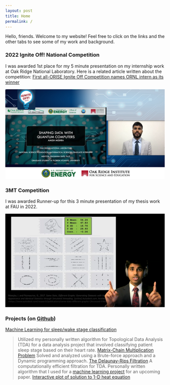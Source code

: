 ```yaml
---
layout: post
title: Home
permalink: /
---
```


Hello, friends. Welcome to my website! Feel free to click on the links and the other tabs to see some of my work and background.

### 2022 Ignite Off! National Competition 
I was awarded 1st place for my 5 minute presentation on my internship work at Oak Ridge National Laboratory. Here is a related article written about the competition: [First all-ORISE Ignite Off Competition names ORNL intern as its winner](https://orise.orau.gov/news/archive/2022/first-all-orise-ignite-off-competition-names-ornl-intern-as-its-winner.html)

<div class='video_imgs'>
    <a href="https://vimeo.com/734537714"><img src="/assets/img/ignite-off_screenshot.png" alt="Ignite off! talk"></a>
</div>

### 3MT Competition
I was awarded Runner-up for this 3 minute presentation of my thesis work at FAU in 2022.
<div class='video_imgs'>
    <a href="https://youtu.be/IsaGI1OBNhE"><img src="/assets/img/3mt_thesis_screeshot.png" alt="Seeing Data: For Now We see Dimly, but Soon We Will See Shape to Shape"></a>
</div>


### Projects (on [Github](https://github.com/amish-mishra))

[Machine Learning for sleep/wake stage classification](https://github.com/amish-mishra/ML_Del-Rips_sleep_wake_classification)
>Utilized my personally written algorithm for Topological Data Analysis (TDA) for a data analysis project that involved classifying patient sleep stage based on their heart rate.
[Matrix-Chain Multiplication Problem](https://github.com/amish-mishra/matrix-chain-multiplication)
>Solved and analyzed using a Brute-force approach and a Dynamic programming approach.
[The Delaunay-Rips Filtration](https://github.com/amish-mishra/cechmate_DR)
> A computationally efficient filtration for TDA. Personally written algorithm that I used for a [machine learning project](https://github.com/amish-mishra/ML_Del-Rips_sleep_wake_classification) for an upcoming paper.
[Interactive plot of solution to 1-D heat equation](https://github.com/amish-mishra/1d-heat-eqn)
